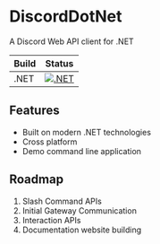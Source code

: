 # DiscordDotNet

A Discord Web API client for .NET

| Build | Status |
| ----- | ------ |
| .NET  | [![.NET](https://github.com/garrettleach/DiscordDotNet/actions/workflows/dotnet.yml/badge.svg?branch=main)](https://github.com/garrettleach/DiscordDotNet/actions/workflows/dotnet.yml) |

## Features

- Built on modern .NET technologies
- Cross platform
- Demo command line application

## Roadmap

1. Slash Command APIs
2. Initial Gateway Communication
3. Interaction APIs
4. Documentation website building
